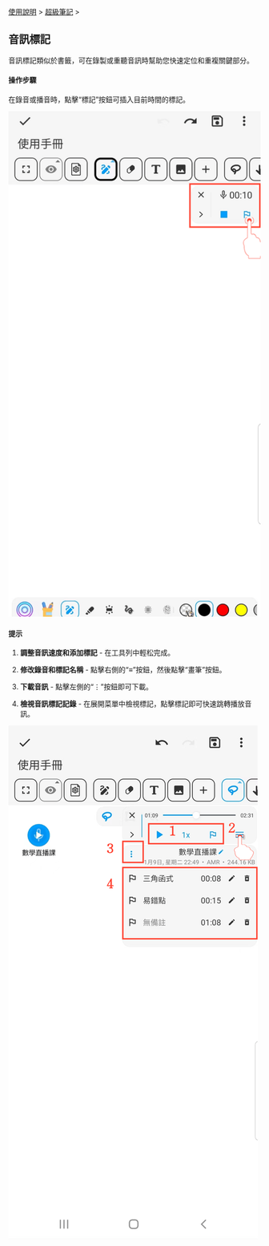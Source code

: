 [使用說明](/dragonnest/drawnote/manual/zh-tw) > [超級筆記](/dragonnest/drawnote/manual/zh-tw/super_note) >

音訊標記
---
音訊標記類似於書籤，可在錄製或重聽音訊時幫助您快速定位和重複關鍵部分。

#### 操作步驟

在錄音或播音時，點擊“標記”按鈕可插入目前時間的標記。

![](imgs/audio_marker.png)

#### 提示

1. **調整音訊速度和添加標記** - 在工具列中輕松完成。

2. **修改錄音和標記名稱** - 點擊右側的“≡”按鈕，然後點擊“畫筆”按鈕。

3. **下載音訊** - 點擊左側的“⋮”按鈕即可下載。

4. **檢視音訊標記記錄** - 在展開菜單中檢視標記，點擊標記即可快速跳轉播放音訊。


![](imgs/audio_marker1.png)